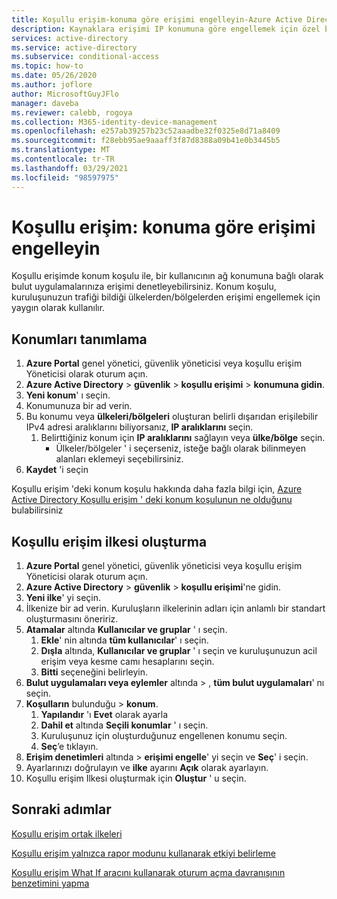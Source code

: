 ```yaml
---
title: Koşullu erişim-konuma göre erişimi engelleyin-Azure Active Directory
description: Kaynaklara erişimi IP konumuna göre engellemek için özel bir koşullu erişim ilkesi oluşturma
services: active-directory
ms.service: active-directory
ms.subservice: conditional-access
ms.topic: how-to
ms.date: 05/26/2020
ms.author: joflore
author: MicrosoftGuyJFlo
manager: daveba
ms.reviewer: calebb, rogoya
ms.collection: M365-identity-device-management
ms.openlocfilehash: e257ab39257b23c52aaadbe32f0325e8d71a8409
ms.sourcegitcommit: f28ebb95ae9aaaff3f87d8388a09b41e0b3445b5
ms.translationtype: MT
ms.contentlocale: tr-TR
ms.lasthandoff: 03/29/2021
ms.locfileid: "98597975"
---
```

# <a name="conditional-access-block-access-by-location"></a>Koşullu erişim: konuma göre erişimi engelleyin

Koşullu erişimde konum koşulu ile, bir kullanıcının ağ konumuna bağlı olarak bulut uygulamalarınıza erişimi denetleyebilirsiniz. Konum koşulu, kuruluşunuzun trafiği bildiği ülkelerden/bölgelerden erişimi engellemek için yaygın olarak kullanılır.

## <a name="define-locations"></a>Konumları tanımlama

1. **Azure Portal** genel yönetici, güvenlik yöneticisi veya koşullu erişim Yöneticisi olarak oturum açın.
1. **Azure Active Directory**  >  **güvenlik**  >  **koşullu erişimi**  >  **konumuna gidin**.
1. **Yeni konum**' ı seçin.
1. Konumunuza bir ad verin.
1. Bu konumu veya **ülkeleri/bölgeleri** oluşturan belirli dışarıdan erişilebilir IPv4 adresi aralıklarını biliyorsanız, **IP aralıklarını** seçin.
   1. Belirttiğiniz konum için **IP aralıklarını** sağlayın veya **ülke/bölge** seçin.
      * Ülkeler/bölgeler ' i seçerseniz, isteğe bağlı olarak bilinmeyen alanları eklemeyi seçebilirsiniz.
1. **Kaydet** 'i seçin

Koşullu erişim 'deki konum koşulu hakkında daha fazla bilgi için, [Azure Active Directory Koşullu erişim ' deki konum koşulunun ne olduğunu](location-condition.md) bulabilirsiniz

## <a name="create-a-conditional-access-policy"></a>Koşullu erişim ilkesi oluşturma

1. **Azure Portal** genel yönetici, güvenlik yöneticisi veya koşullu erişim Yöneticisi olarak oturum açın.
1. **Azure Active Directory**  >  **güvenlik**  >  **koşullu erişimi**'ne gidin.
1. **Yeni ilke**' yi seçin.
1. İlkenize bir ad verin. Kuruluşların ilkelerinin adları için anlamlı bir standart oluşturmasını öneririz.
1. **Atamalar** altında **Kullanıcılar ve gruplar** ' ı seçin.
   1. **Ekle**' nin altında **tüm kullanıcılar**' ı seçin.
   1. **Dışla** altında, **Kullanıcılar ve gruplar** ' ı seçin ve kuruluşunuzun acil erişim veya kesme camı hesaplarını seçin. 
   1. **Bitti** seçeneğini belirleyin.
1. **Bulut uygulamaları veya eylemler** altında  >  , **tüm bulut uygulamaları**' nı seçin.
1. **Koşulların** bulunduğu  >  **konum**.
   1. **Yapılandır** 'ı **Evet** olarak ayarla
   1. **Dahil et** altında **Seçili konumlar** ' ı seçin.
   1. Kuruluşunuz için oluşturduğunuz engellenen konumu seçin.
   1. **Seç**’e tıklayın.
1. **Erişim denetimleri** altında > **erişimi engelle**' yi seçin ve **Seç**' i seçin.
1. Ayarlarınızı doğrulayın ve **ilke** ayarını **Açık** olarak ayarlayın.
1. Koşullu erişim Ilkesi oluşturmak için **Oluştur** ' u seçin.

## <a name="next-steps"></a>Sonraki adımlar

[Koşullu erişim ortak ilkeleri](concept-conditional-access-policy-common.md)

[Koşullu erişim yalnızca rapor modunu kullanarak etkiyi belirleme](howto-conditional-access-insights-reporting.md)

[Koşullu erişim What If aracını kullanarak oturum açma davranışının benzetimini yapma](troubleshoot-conditional-access-what-if.md)
